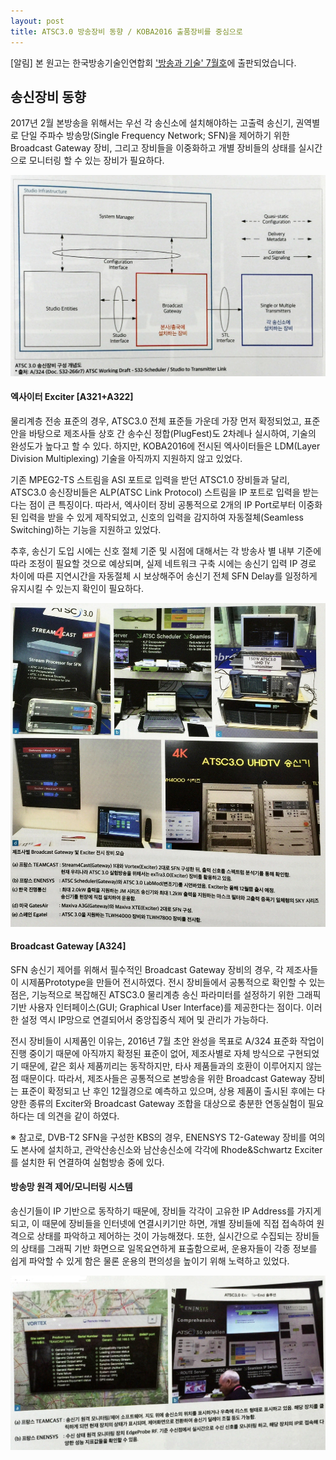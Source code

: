 ```yaml
---
layout: post
title: ATSC3.0 방송장비 동향 / KOBA2016 출품장비를 중심으로 
---
```


[알림] 본 원고는 한국방송기술인연합회 ['방송과 기술' 7월호](http://tech.kobeta.com/%EB%B0%A9%EC%86%A1%EA%B3%BC%EA%B8%B0%EC%88%A0-2016%EB%85%84-7%EC%9B%94%ED%98%B8vol-247-%EC%95%88%EB%82%B4/)에 출판되었습니다.

## 송신장비 동향

2017년 2월 본방송을 위해서는 우선 각 송신소에 설치해야하는 고출력 송신기, 권역별로 단일 주파수 방송망(Single Frequency Network; SFN)을 제어하기 위한 Broadcast Gateway 장비, 그리고 장비들을 이중화하고 개별 장비들의 상태를 실시간으로 모니터링 할 수 있는 장비가 필요하다.

![그림 1](/images/KOBA2016_Equipment_1.JPG)

#### 엑사이터 Exciter [A321+A322]

물리계층 전송 표준의 경우, ATSC3.0 전체 표준들 가운데 가장 먼저 확정되었고, 표준안을 바탕으로 제조사들 상호 간 송수신 정합(PlugFest)도 2차례나 실시하여, 기술의 완성도가 높다고 할 수 있다. 하지만, KOBA2016에 전시된 엑사이터들은 LDM(Layer Division Multiplexing) 기술을 아직까지 지원하지 않고 있었다.

기존 MPEG2-TS 스트림을 ASI 포트로 입력을 받던 ATSC1.0 장비들과 달리, ATSC3.0 송신장비들은 ALP(ATSC Link Protocol) 스트림을 IP 포트로 입력을 받는다는 점이 큰 특징이다. 따라서, 엑사이터 장비 공통적으로 2개의 IP Port로부터 이중화된 입력을 받을 수 있게 제작되었고, 신호의 입력을 감지하여 자동절체(Seamless Switching)하는 기능을 지원하고 있었다. 

추후, 송신기 도입 시에는 신호 절체 기준 및 시점에 대해서는 각 방송사 별 내부 기준에 따라 조정이 필요할 것으로 예상되며, 실제 네트워크 구축 시에는 송신기 입력 IP 경로 차이에 따른 지연시간을 자동절체 시 보상해주어 송신기 전체 SFN Delay를 일정하게 유지시킬 수 있는지 확인이 필요하다.

![그림 2](/images/KOBA2016_Equipment_2.JPG)


#### Broadcast Gateway [A324]

SFN 송신기 제어를 위해서 필수적인 Broadcast Gateway 장비의 경우, 각 제조사들이 시제품Prototype을 만들어 전시하였다. 전시 장비들에서 공통적으로 확인할 수 있는 점은, 기능적으로 복잡해진 ATSC3.0 물리계층 송신 파라미터를 설정하기 위한 그래픽 기반 사용자 인터페이스(GUI; Graphical User Interface)를 제공한다는 점이다. 이러한 설정 역시 IP망으로 연결되어서 중앙집중식 제어 및 관리가 가능하다.

전시 장비들이 시제품인 이유는, 2016년 7월 초안 완성을 목표로 A/324 표준화 작업이 진행 중이기 때문에 아직까지 확정된 표준이 없어, 제조사별로 자체 방식으로 구현되었기 때문에, 같은 회사 제품끼리는 동작하지만, 타사 제품들과의 호환이 이루어지지 않는 점 때문이다. 따라서, 제조사들은 공통적으로 본방송을 위한 Broadcast Gateway 장비는 표준이 확정되고 난 후인 12월경으로 예측하고 있으며, 상용 제품이 출시된 후에는 다양한 종류의 Exciter와 Broadcast Gateway 조합을 대상으로 충분한 연동실험이 필요하다는 데 의견을 같이 하였다.

※ 참고로, DVB-T2 SFN을 구성한 KBS의 경우, ENENSYS T2-Gateway 장비를 여의도 본사에 설치하고, 관악산송신소와 남산송신소에 각각에 Rhode&Schwartz Exciter를 설치한 뒤 연결하여 실험방송 중에 있다.


#### 방송망 원격 제어/모니터링 시스템 

송신기들이 IP 기반으로 동작하기 때문에, 장비들 각각이 고유한 IP Address를 가지게 되고, 이 때문에 장비들을 인터넷에 연결시키기만 하면, 개별 장비들에 직접 접속하여 원격으로 상태를 파악하고 제어하는 것이 가능해졌다. 또한, 실시간으로 수집되는 장비들의 상태를 그래픽 기반 화면으로 일목요연하게 표출함으로써, 운용자들이 각종 정보를 쉽게 파악할 수 있게 함은 물론 운용의 편의성을 높이기 위해 노력하고 있었다.


![그림 3](/images/KOBA2016_Equipment_3.JPG)




